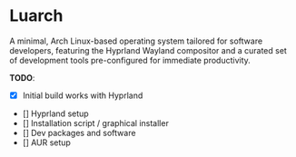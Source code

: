 # Luarch

A minimal, Arch Linux-based operating system tailored for software developers, featuring the Hyprland Wayland compositor and a curated set of development tools pre-configured for immediate productivity.

**TODO**:

- [x] Initial build works with Hyprland
- [] Hyprland setup
- [] Installation script / graphical installer
- [] Dev packages and software
- [] AUR setup
